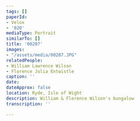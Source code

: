 ```yaml
---
tags: []
paperId:
- Velox
- '020'
mediaType: Portrait
similarTo: []
title: '00207'
images:
- "/assets/media/00207.JPG"
relatedPeople:
- William Lawrence Wilson
- Florence Julia Entwistle
caption: ''
date: 
dateApprox: false
location: Ryde, Isle of Wight
description: William & Florence Wilson's bungalow
transcription: ''

---
```

